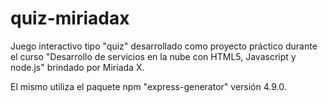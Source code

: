 # quiz-miriadax
Juego interactivo tipo "quiz" desarrollado como proyecto práctico durante el curso "Desarrollo de servicios en la nube con HTML5, Javascript y node.js" brindado por Miriada X.

El mismo utiliza el paquete npm "express-generator" versión 4.9.0.

